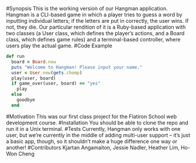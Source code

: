 #Synopsis
This is the working version of our Hangman application. Hangman is a CLI-based game in which a player tries to guess a word by inputting individual letters; if the letters are put in correctly, the user wins. If not, they die. Our particular rendition of it is a Ruby-based application with two classes (a User class, which defines the player’s actions, and a Board class, which defines game rules) and a terminal-based controller, where users play the actual game.
#Code Example
```ruby
def run
  board = Board.new
  puts "Welcome to Hangman! Please input your name."
  user = User.new(gets.chomp)
  play(user, board)
  if game_over(user, board) == "yes"
    play
  else
    goodbye
  end 
```
#Motivation
This was our first class project for the Flatiron School web development course.
#Installation
You should be able to clone the repo and run it in a Unix terminal.
#Tests
Currently, Hangman only works with one user, but we’re currently in the middle of adding multi-user support – it’s just a basic app, though, so it shouldn’t make a huge difference one way or another!
#Contributors
Kjartan Angamaiton, Jessie Nadler, Heather Lim, Ho-Won Cheng

